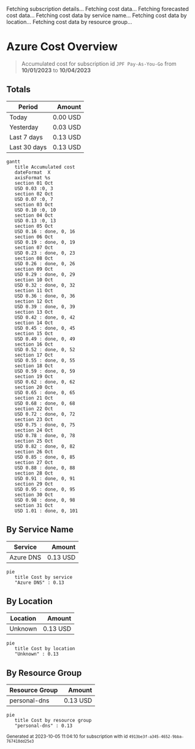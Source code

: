 Fetching subscription details...
Fetching cost data...
Fetching forecasted cost data...
Fetching cost data by service name...
Fetching cost data by location...
Fetching cost data by resource group...
# Azure Cost Overview

> Accumulated cost for subscription id `JPF Pay-As-You-Go` from **10/01/2023** to **10/04/2023**

## Totals

|Period|Amount|
|---|---:|
|Today|0.00 USD|
|Yesterday|0.03 USD|
|Last 7 days|0.13 USD|
|Last 30 days|0.13 USD|

```mermaid
gantt
   title Accumulated cost
   dateFormat  X
   axisFormat %s
   section 01 Oct
   USD 0.03 :0, 3
   section 02 Oct
   USD 0.07 :0, 7
   section 03 Oct
   USD 0.10 :0, 10
   section 04 Oct
   USD 0.13 :0, 13
   section 05 Oct
   USD 0.16 : done, 0, 16
   section 06 Oct
   USD 0.19 : done, 0, 19
   section 07 Oct
   USD 0.23 : done, 0, 23
   section 08 Oct
   USD 0.26 : done, 0, 26
   section 09 Oct
   USD 0.29 : done, 0, 29
   section 10 Oct
   USD 0.32 : done, 0, 32
   section 11 Oct
   USD 0.36 : done, 0, 36
   section 12 Oct
   USD 0.39 : done, 0, 39
   section 13 Oct
   USD 0.42 : done, 0, 42
   section 14 Oct
   USD 0.45 : done, 0, 45
   section 15 Oct
   USD 0.49 : done, 0, 49
   section 16 Oct
   USD 0.52 : done, 0, 52
   section 17 Oct
   USD 0.55 : done, 0, 55
   section 18 Oct
   USD 0.59 : done, 0, 59
   section 19 Oct
   USD 0.62 : done, 0, 62
   section 20 Oct
   USD 0.65 : done, 0, 65
   section 21 Oct
   USD 0.68 : done, 0, 68
   section 22 Oct
   USD 0.72 : done, 0, 72
   section 23 Oct
   USD 0.75 : done, 0, 75
   section 24 Oct
   USD 0.78 : done, 0, 78
   section 25 Oct
   USD 0.82 : done, 0, 82
   section 26 Oct
   USD 0.85 : done, 0, 85
   section 27 Oct
   USD 0.88 : done, 0, 88
   section 28 Oct
   USD 0.91 : done, 0, 91
   section 29 Oct
   USD 0.95 : done, 0, 95
   section 30 Oct
   USD 0.98 : done, 0, 98
   section 31 Oct
   USD 1.01 : done, 0, 101
```

## By Service Name

|Service|Amount|
|---|---:|
|Azure DNS|0.13 USD|

```mermaid
pie
   title Cost by service
   "Azure DNS" : 0.13
```

## By Location

|Location|Amount|
|---|---:|
|Unknown|0.13 USD|

```mermaid
pie
   title Cost by location
   "Unknown" : 0.13
```

## By Resource Group

|Resource Group|Amount|
|---|---:|
|personal-dns|0.13 USD|

```mermaid
pie
   title Cost by resource group
   "personal-dns" : 0.13
```

<sup>Generated at 2023-10-05 11:04:10 for subscription with id `4913be3f-a345-4652-9bba-767418dd25e3`</sup>
